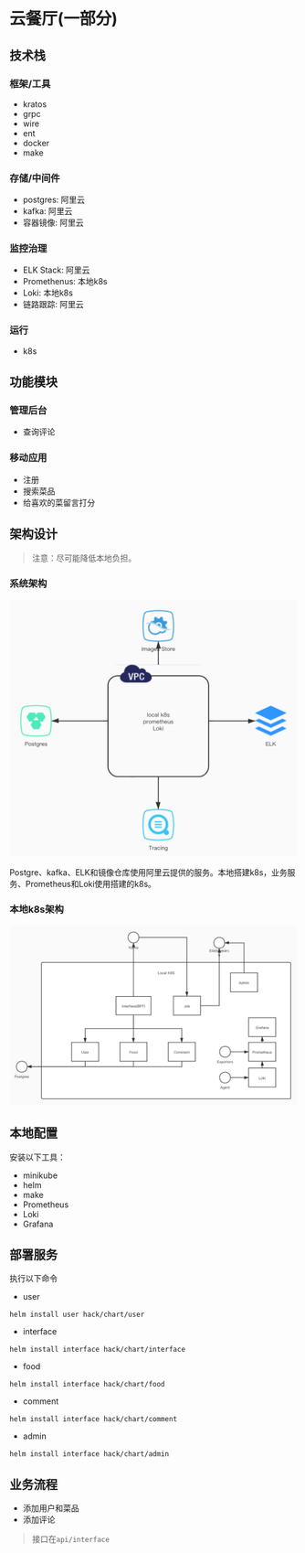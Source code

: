 # 云餐厅(一部分)

## 技术栈

### 框架/工具

* kratos
* grpc
* wire
* ent
* docker
* make

### 存储/中间件

* postgres: 阿里云
* kafka: 阿里云
* 容器镜像: 阿里云

### 监控治理

* ELK Stack: 阿里云
* Promethenus: 本地k8s
* Loki: 本地k8s
* 链路跟踪: 阿里云

### 运行

* k8s

## 功能模块

### 管理后台

* 查询评论

### 移动应用

* 注册
* 搜索菜品
* 给喜欢的菜留言打分

## 架构设计

> 注意：尽可能降低本地负担。

### 系统架构

![avatar](doc/sys.jpg)

Postgre、kafka、ELK和镜像仓库使用阿里云提供的服务。本地搭建k8s，业务服务、Prometheus和Loki使用搭建的k8s。

### 本地k8s架构

![avatar](doc/service.jpg)

## 本地配置

安装以下工具：

* minikube
* helm
* make
* Prometheus
* Loki
* Grafana

## 部署服务

执行以下命令

* user

```shell
helm install user hack/chart/user
```

* interface

```shell
helm install interface hack/chart/interface
```

* food

```shell
helm install interface hack/chart/food
```

* comment

```shell
helm install interface hack/chart/comment
```

* admin

```shell
helm install interface hack/chart/admin
```

## 业务流程

* 添加用户和菜品
* 添加评论

> 接口在`api/interface`

